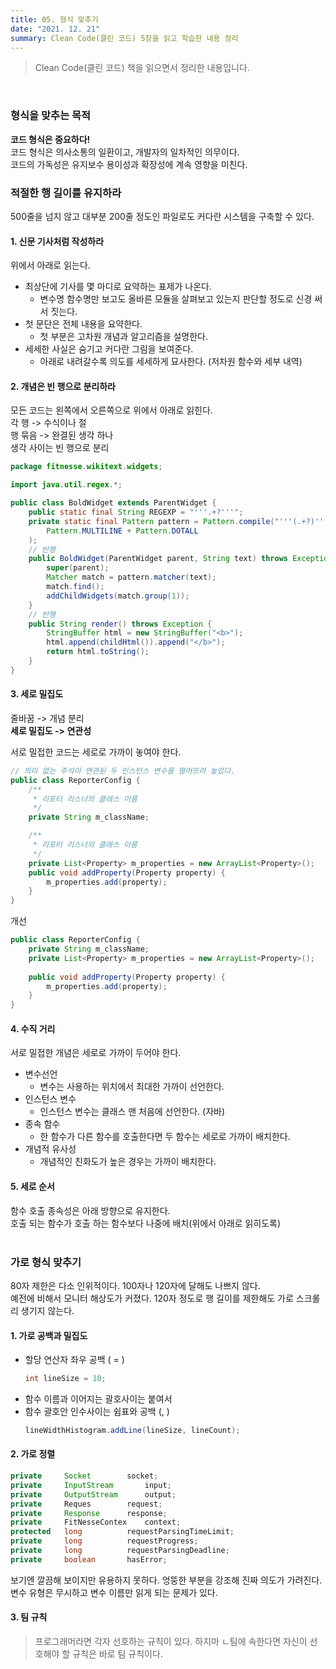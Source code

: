 ```yaml
---
title: 05. 형식 맞추기
date: "2021. 12. 21"
summary: Clean Code(클린 코드) 5장을 읽고 학습한 내용 정리
---
```


> Clean Code(클린 코드) 책을 읽으면서 정리한 내용입니다.

<br>

### 형식을 맞추는 목적
**코드 형식은 중요하다!**   
코드 형식은 의사소통의 일환이고, 개발자의 일차적인 의무이다.   
코드의 가독성은 유지보수 용이성과 확장성에 계속 영향을 미친다.    

### 적절한 행 길이를 유지하라
500줄을 넘지 않고 대부분 200줄 정도인 파일로도 커다란 시스템을 구축할 수 있다.    

#### 1. 신문 기사처럼 작성하라
위에서 아래로 읽는다.

- 최상단에 기사를 몇 마디로 요약하는 표제가 나온다.
	- 변수명 함수명만 보고도 올바른 모듈을 살펴보고 있는지 판단할 정도로 신경 써서 짓는다.
- 첫 문단은 전체 내용을 요약한다.
	- 첫 부분은 고차원 개념과 알고리즘을 설명한다.
- 세세한 사실은 숨기고 커다란 그림을 보여준다.
	- 아래로 내려갈수록 의도를 세세하게 묘사한다. (저차원 함수와 세부 내역)

#### 2. 개념은 빈 행으로 분리하라
모든 코드는 왼쪽에서 오른쪽으로 위에서 아래로 읽힌다.    
각 행 -> 수식이나 절   
행 묶음 -> 완결된 생각 하나   
생각 사이는 빈 행으로 분리

~~~java
package fitnesse.wikitext.widgets;

import java.util.regex.*;

public class BoldWidget extends ParentWidget {
	public static final String REGEXP = "'''.+?'''";
	private static final Pattern pattern = Pattern.compile("'''(.+?)'''", 
		Pattern.MULTILINE + Pattern.DOTALL
	);
	// 빈행
	public BoldWidget(ParentWidget parent, String text) throws Exception { 
		super(parent);
		Matcher match = pattern.matcher(text);
		match.find();
		addChildWidgets(match.group(1)); 
	}
	// 빈행
	public String render() throws Exception { 
		StringBuffer html = new StringBuffer("<b>"); 
		html.append(childHtml()).append("</b>"); 
		return html.toString();
	} 
}
~~~

#### 3. 세로 밀집도
줄바꿈 -> 개념 분리    
**세로 밀집도 -> 연관성**

서로 밀접한 코드는 세로로 가까이 놓여야 한다.    

~~~java
// 의미 없는 주석이 연관된 두 인스턴스 변수를 떨어뜨려 놓았다.
public class ReporterConfig {
	/**
	 * 리포터 리스너의 클래스 이름
	 */
	private String m_className;

	/**
	 * 리포터 리스너의 클래스 이름
	 */
	private List<Property> m_properties = new ArrayList<Property>();
	public void addProperty(Property property) {
		m_properties.add(property);
	}
}
~~~

개선
~~~java
public class ReporterConfig {
	private String m_className;
	private List<Property> m_properties = new ArrayList<Property>();
	
	public void addProperty(Property property) {
		m_properties.add(property);
	}
}
~~~

#### 4. 수직 거리
서로 밀접한 개념은 세로로 가까이 두어야 한다.   

- 변수선언
	- 변수는 사용하는 위치에서 최대한 가까이 선언한다.
- 인스턴스 변수
	- 인스턴스 변수는 클래스 맨 처음에 선언한다. (자바)
- 종속 함수
	- 한 함수가 다른 함수를 호출한다면 두 함수는 세로로 가까이 배치한다.
- 개념적 유사성
	- 개념적인 친화도가 높은 경우는 가까이 배치한다.

#### 5. 세로 순서
함수 호출 종속성은 아래 방향으로 유지한다.    
호출 되는 함수가 호출 하는 함수보다 나중에 배치(위에서 아래로 읽히도록)    
<br>
### 가로 형식 맞추기
80자 제한은 다소 인위적이다. 100자나 120자에 달해도 나쁘지 않다.   
예전에 비해서 모니터 해상도가 커졌다. 120자 정도로 행 길이를 제한해도 가로 스크롤리 생기지 않는다.   

#### 1. 가로 공백과 밀집도
- 할당 연산자 좌우 공백 ( = ) 
	~~~java
	int lineSize = 10;
	~~~
- 함수 이름과 이어지는 괄호사이는 붙여서
- 함수 괄호안 인수사이는 쉼표와 공백 (, )
	~~~java
	lineWidthHistogram.addLine(lineSize, lineCount);
	~~~

#### 2. 가로 정렬
~~~java
private		Socket		  socket;
private 	InputStream 	  input;
private 	OutputStream 	  output;
private 	Reques		  request; 		
private 	Response 	  response;	
private 	FitNesseContex	  context; 
protected 	long		  requestParsingTimeLimit;
private 	long		  requestProgress;
private 	long		  requestParsingDeadline;
private 	boolean		  hasError;
~~~
보기엔 깔끔해 보이지만 유용하지 못하다. 엉뚱한 부분을 강조해 진짜 의도가 가려진다.   
변수 유형은 무시하고 변수 이름만 읽게 되는 문제가 있다.    

#### 3. 팀 규칙
> 프로그래머라면 각자 선호하는 규칙이 있다. 하지마 ㄴ팀에 속한다면 자신이 선호해야 할 규칙은 바로 팀 규칙이다.
